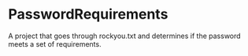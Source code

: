 # PasswordRequirements
A project that goes through rockyou.txt and determines if the password meets a set of requirements.
